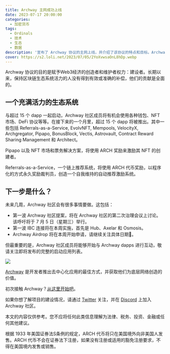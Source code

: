 ```yaml
---
title: Archway 主网成功上线
date: 2023-07-17 20:00:00
categories:
  - 加密货币
tags:
  - Ordinals
  - 技术
  - 生态
  - 数据
description: '宣布了 Archway 协议的主网上线，并介绍了该协议的特点和目标。Archway 协议旨在赋予 Web3 经济的创造者和维护者（即开发者）更多权益和回报。长期以来，区块链生态系统的维护者没有得到有效和准确的报酬，Archway 协议的出现将改变这种状况。'
cover: https://s2.loli.net/2023/07/05/2YoXvwsaOnL8hDp.webp
---
```


Archway 协议的目的是赋予Web3经济的创造者和维护者权力：建设者。长期以来，保持区块链生态系统活力的人没有得到有效或准确的补偿，他们的贡献是全面的。

## 一个充满活力的生态系统

与超过 15 个 dapp 一起启动，Archway 社区成员将有机会使用各种钱包、NFT 市场、DeFi 协议等等。在接下来的一个月里，超过 15 个 dapp 将被推出。其中一些包括 Referrals-as-a-Service, EvolvNFT, Mempools, VelocityX, Archgregator, Pipapo, BonusBlock, Vectis, Astrovault, Contract Reward Sharing Management 和 Architect。

Pipapo 以及 NFT 市场和票务解决方案，将使用 ARCH 奖励来激励其 NFT 的创建者。

Referrals-as-a-Service，一个链上推荐系统，将使用 ARCH 代币奖励，以程序化的方式永久奖励裁判员，创造一个自我维持的自动推荐激励系统。

## 下一步是什么？

未来几周，Archway 社区会有很多事情要做。这包括：

- 第一波 Archway 社区提案，将在 Archway 社区的第二次治理会议上讨论。该呼吁将于 7 月 5 日（星期三）举行。
- 第一波 IBC 连接将在本周实施，首先是 Hub、Axelar 和 Osmosis。
- Archway Airdrop 将在本周开始申请，请继续关注具体日期👀。

但最重要的是，Archway 社区成员将能够开始与 Archway dapps 进行互动，敬请关注即将发布的完整的启动应用列表。

![](https://s2.loli.net/2023/07/05/kQXjoMrCmcyVtds.gif)

[Archway](https://archway.io/?utm_source=medium.com) 是开发者推出去中心化应用的最佳方式，并获取他们为底层网络创造的价值。

初次接触 Archway？[从这里开始吧](https://archway.io/lightpaper?utm_source=medium.com)。

如果你想了解项目的建设情况，请通过 [Twitter](https://twitter.com/archwayHQ) 关注，并在 [Discord](https://discord.gg/archwayhq) 上加入 Archway 社区。

本文的内容仅供参考。您不应将任何此类信息理解为法律、税务、投资、金融或任何其他建议。

根据 1933 年美国证券法S条例的规定，ARCH 代币将只在美国境外向非美国人发售。ARCH 代币不会在证券法下注册，如果没有注册或适用的豁免注册要求，不得在美国境内发售或销售。
